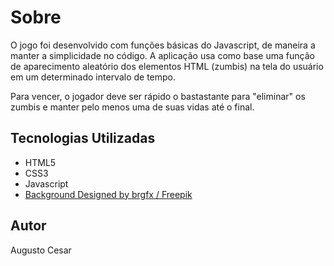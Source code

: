 # Sobre
O jogo foi desenvolvido com funções básicas do Javascript, de maneira a manter a simplicidade no código. A aplicação usa como base uma função de aparecimento aleatório dos elementos HTML (zumbis) na tela do usuário em um determinado intervalo de tempo. 

Para vencer, o jogador deve ser rápido o bastastante para "eliminar" os zumbis e manter pelo menos uma de suas vidas até o final.

## Tecnologias Utilizadas
- HTML5
- CSS3
- Javascript
- [Background Designed by brgfx / Freepik](http://www.freepik.com)

## Autor
Augusto Cesar
